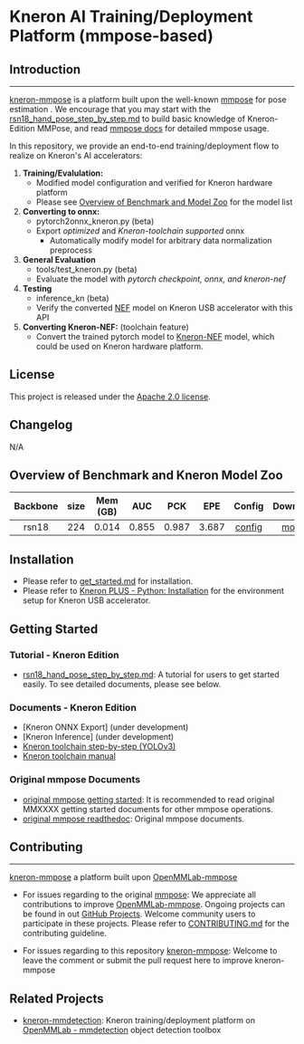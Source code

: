 # Kneron AI Training/Deployment Platform (mmpose-based)


## Introduction

---
  [kneron-mmpose](https://github.com/kneron/kneron-mmpose) is a platform built upon the well-known [mmpose](https://github.com/open-mmlab/mmpose) for pose estimation . We encourage that you may start with the [rsn18_hand_pose_step_by_step.md](https://github.com/kneron/kneron-mmpose/blob/update_document/docs_kneron/rsn18_hand_step_by_step.md) to build basic knowledge of Kneron-Edition MMPose, and read [mmpose docs](https://mmpose.readthedocs.io/en/v0.25.0/) for detailed mmpose usage.  

  In this repository, we provide an end-to-end training/deployment flow to realize on Kneron's AI accelerators:

  1. **Training/Evalulation:**
      - Modified model configuration and verified for Kneron hardware platform
      - Please see [Overview of Benchmark and Model Zoo](#Overview-of-Benchmark-and-Model-Zoo) for the model list
  2. **Converting to onnx:**
      - pytorch2onnx_kneron.py (beta)
      - Export *optimized* and *Kneron-toolchain supported* onnx
          - Automatically modify model for arbitrary data normalization preprocess
  3. **General Evaluation**
      - tools/test_kneron.py (beta)
      - Evaluate the model with *pytorch checkpoint, onnx, and kneron-nef*
  4. **Testing**
      - inference_kn (beta)
      - Verify the converted [NEF](http://doc.kneron.com/docs/#toolchain/manual/#5-nef-workflow) model on Kneron USB accelerator with this API
  5. **Converting Kneron-NEF:** (toolchain feature)
     - Convert the trained pytorch model to [Kneron-NEF](http://doc.kneron.com/docs/#toolchain/manual/#5-nef-workflow) model, which could be used on Kneron hardware platform.

## License

This project is released under the [Apache 2.0 license](LICENSE).

## Changelog

N/A

## Overview of Benchmark and Kneron Model Zoo
| Backbone  | size   | Mem (GB) | AUC | PCK | EPE | Config | Download |
|:---------:|:-------:|:-------:|:-------:|:-------:|:-------:|:--------:|:------:|
| rsn18 | 224 |   0.014   |   0.855  | 0.987 | 3.687 | [config](https://github.com/kneron/kneron-mmpose/blob/main/configs/hand/2d_kpt_sview_rgb_img/topdown_heatmap/freihand2d/rsn18_freihand2d_224x224.py)       |[model](https://github.com/kneron/Model_Zoo/tree/main/mmpose/rsn18_freihand)

## Installation
- Please refer to [get_started.md](docs/en/get_started.md) for installation.
- Please refer to [Kneron PLUS - Python: Installation](http://doc.kneron.com/docs/#plus_python/introduction/install_dependency/) for the environment setup for Kneron USB accelerator.

## Getting Started
### Tutorial - Kneron Edition
- [rsn18_hand_pose_step_by_step.md](https://github.com/kneron/kneron-mmpose/blob/update_document/docs_kneron/rsn18_hand_step_by_step.md): A tutorial for users to get started easily. To see detailed documents, please see below.

### Documents - Kneron Edition
- [Kneron ONNX Export] (under development)
- [Kneron Inference] (under development)
- [Kneron toolchain step-by-step (YOLOv3)](http://doc.kneron.com/docs/#toolchain/yolo_example/)
- [Kneron toolchain manual](http://doc.kneron.com/docs/#toolchain/manual/#0-overview)

### Original mmpose Documents
- [original mmpose getting started](https://github.com/open-mmlab/mmpose/blob/master/docs/en/getting_started.md): It is recommended to read original MMXXXX getting started documents for other mmpose operations.
- [original mmpose readthedoc](https://mmpose.readthedocs.io/en/v0.25.0/): Original mmpose documents.

## Contributing
---
[kneron-mmpose](https://github.com/kneron/kneron-mmpose) a platform built upon [OpenMMLab-mmpose](https://github.com/open-mmlab/mmpose)

- For issues regarding to the original [mmpose](https://github.com/open-mmlab/mmpose):
We appreciate all contributions to improve [OpenMMLab-mmpose](https://github.com/open-mmlab/mmpose). Ongoing projects can be found in out [GitHub Projects](https://github.com/open-mmlab/mmpose/projects?type=beta). Welcome community users to participate in these projects. Please refer to [CONTRIBUTING.md](.github/CONTRIBUTING.md) for the contributing guideline.

- For issues regarding to this repository [kneron-mmpose](https://github.com/kneron/kneron-mmpose): Welcome to leave the comment or submit the pull request here to improve kneron-mmpose


## Related Projects
- [kneron-mmdetection](https://github.com/kneron/kneron-mmdetection): Kneron training/deployment platform on [OpenMMLab - mmdetection](https://github.com/open-mmlab/mmdetection) object detection toolbox
